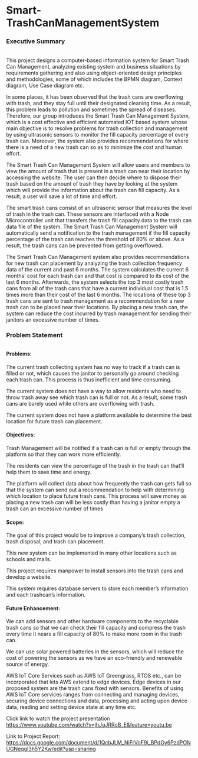 # Smart-TrashCanManagementSystem
### Executive Summary
###### 
This project designs a computer-based information system for Smart Trash Can Management, analyzing existing system and business situations by requirements gathering and also using object-oriented design principles and methodologies, some of which includes the BPMN diagram, Context diagram, Use Case diagram etc.

In some places, it has been observed that the trash cans are overflowing with trash, and they stay full until their designated cleaning time. As a result, this problem leads to pollution and sometimes the spread of diseases.
Therefore, our group introduces the Smart Trash Can Management System, which is a cost effective and efficient automated IOT based system whose main objective is to resolve problems for trash collection and management by using ultrasonic sensors to monitor the fill capacity percentage of every trash can. Moreover, the system also provides recommendations for where there is a need of a new trash can so as to minimize the cost and human effort.

The Smart Trash Can Management System will allow users and members to view the amount of trash that is present in a trash can near their location by accessing the website. The user can then decide where to dispose their trash based on the amount of trash they have by looking at the system which will provide the information about the trash can fill capacity. As a result, a user will save a lot of time and effort.

The smart trash cans consist of an ultrasonic sensor that measures the level of trash in the trash can. These sensors are interfaced with a Node Microcontroller unit that transfers the trash fill capacity data to the trash can data file of the system. The Smart Trash Can Management System will automatically send a notification to the trash management if the fill capacity percentage of the trash can reaches the threshold of 80% or above. As a result, the trash cans can be prevented from getting overflowed.

The Smart Trash Can Management system also provides recommendations for new trash can placement by analyzing the trash collection frequency data of the current and past 6 months. The system calculates the current 6 months’ cost for each trash can and that cost is compared to its cost of the last 6 months. Afterwards, the system selects the top 3 most costly trash cans from all of the trash cans that have a current individual cost that is 1.5 times more than their cost of the last 6 months. The locations of these top 3 trash cans are sent to trash management as a recommendation for a new trash can to be placed near their locations. By placing a new trash can, the system can reduce the cost incurred by trash management for sending their janitors an excessive number of times. 

### Problem Statement
######
#### Problems:
The current trash collecting system has no way to track if a trash can is filled or not, which causes the janitor to personally go around checking each trash can. This process is thus inefficient and time consuming.

The current system does not have a way to allow residents who need to throw trash away see which trash can is full or not. As a result, some trash cans are barely used while others are overflowing with trash.

The current system does not have a platform available to determine the best location for future trash can placement.

#### Objectives:
Trash Management will be notified if a trash can is full or empty through the platform so that they can work more efficiently.

The residents can view the percentage of the trash in the trash can that’ll help them to save time and energy. 

The platform will collect data about how frequently the trash can gets full so that the system can send out a recommendation to help with determining which location to place future trash cans. This process will save money as placing a new trash can will be less costly than having a janitor empty a trash can an excessive number of times

#### Scope:
The goal of this project would be to improve a company’s trash collection, trash disposal, and trash can placement.

This new system can be implemented in many other locations such as schools and malls.

This project requires manpower to install sensors into the trash cans and develop a website.

This system requires database servers to store each member’s information and each trashcan’s information.

#### Future Enhancement: 
We can add sensors and other hardware components to the recyclable trash cans so that we can check their fill capacity and compress the trash every time it nears a fill capacity of 80% to make more room in the trash can.

We can use solar powered batteries in the sensors, which will reduce the cost of powering the sensors as we have an eco-friendly and renewable source of energy.

AWS IoT Core Services such as AWS IoT Greengrass, RTOS etc., can be incorporated that lets AWS extend to edge devices. Edge devices in our proposed system are the trash cans fixed with sensors. Benefits of using AWS IoT Core services ranges from connecting and managing devices, securing device connections and data, processing and acting upon device data, reading and setting device state at any time etc.

Click link to watch the project presentation
https://www.youtube.com/watch?v=jhJgJRRoB_E&feature=youtu.be

Link to Project Report:
https://docs.google.com/document/d/1QcbJLM_NiFrVoF9i_BPdGy6PzdPONUGNeqgI3h5Y2Kw/edit?usp=sharing
